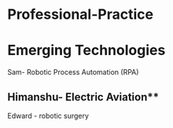 # Professional-Practice
# Emerging Technologies
Sam- Robotic Process Automation (RPA)
## Himanshu- Electric Aviation**
Edward - robotic surgery

